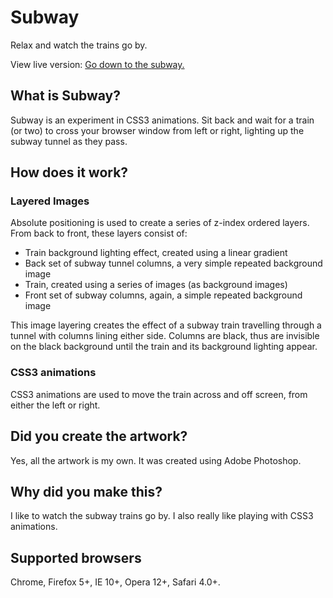 Subway
======

Relax and watch the trains go by.

View live version: [Go down to the subway.](http://sarahquigley.github.io/subway/)

## What is Subway?

Subway is an experiment in CSS3 animations. Sit back and wait for a train (or two) to cross your browser window from left or right, lighting up the subway tunnel as they pass.

## How does it work?

### Layered Images

Absolute positioning is used to create a series of z-index ordered layers. From back to front, these layers consist of:
- Train background lighting effect, created using a linear gradient
- Back set of subway tunnel columns, a very simple repeated background image 
- Train, created using a series of images (as background images)
- Front set of subway columns, again, a simple repeated background image

This image layering creates the effect of a subway train travelling through a tunnel with columns lining either side. Columns are black, thus are invisible on the black background until the train and its background lighting appear.

### CSS3 animations

CSS3 animations are used to move the train across and off screen, from either the left or right.


## Did you create the artwork?

Yes, all the artwork is my own. It was created using Adobe Photoshop.


## Why did you make this?

I like to watch the subway trains go by. I also really like playing with CSS3 animations.


## Supported browsers 

Chrome, Firefox 5+, IE 10+, Opera 12+, Safari 4.0+.
